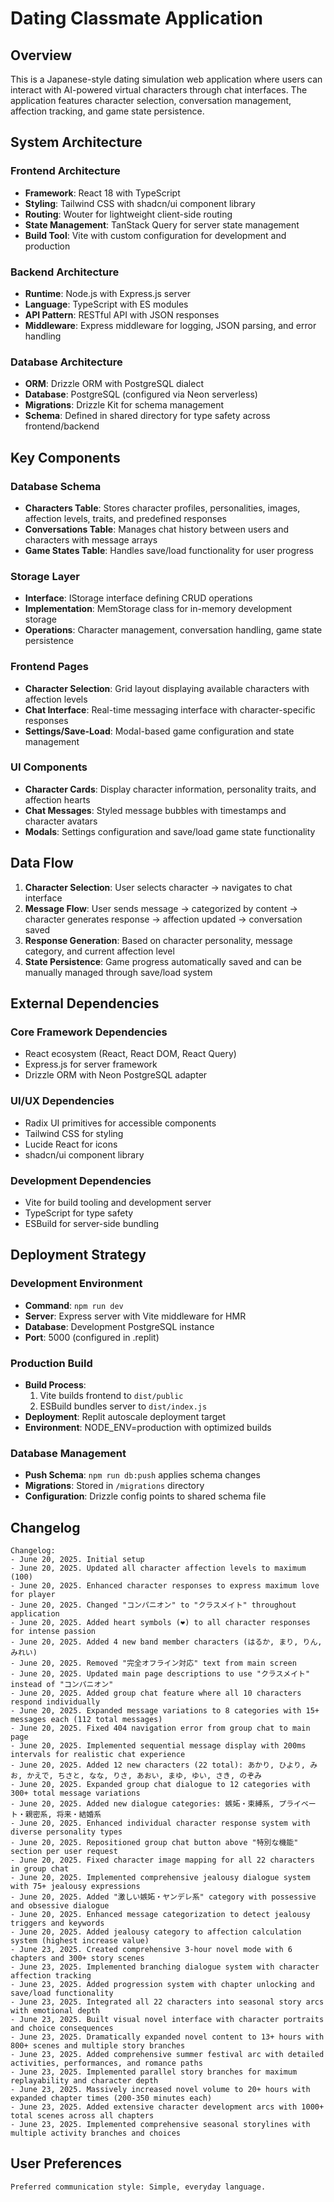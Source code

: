 # Dating Classmate Application

## Overview

This is a Japanese-style dating simulation web application where users can interact with AI-powered virtual characters through chat interfaces. The application features character selection, conversation management, affection tracking, and game state persistence.

## System Architecture

### Frontend Architecture
- **Framework**: React 18 with TypeScript
- **Styling**: Tailwind CSS with shadcn/ui component library
- **Routing**: Wouter for lightweight client-side routing
- **State Management**: TanStack Query for server state management
- **Build Tool**: Vite with custom configuration for development and production

### Backend Architecture
- **Runtime**: Node.js with Express.js server
- **Language**: TypeScript with ES modules
- **API Pattern**: RESTful API with JSON responses
- **Middleware**: Express middleware for logging, JSON parsing, and error handling

### Database Architecture
- **ORM**: Drizzle ORM with PostgreSQL dialect
- **Database**: PostgreSQL (configured via Neon serverless)
- **Migrations**: Drizzle Kit for schema management
- **Schema**: Defined in shared directory for type safety across frontend/backend

## Key Components

### Database Schema
- **Characters Table**: Stores character profiles, personalities, images, affection levels, traits, and predefined responses
- **Conversations Table**: Manages chat history between users and characters with message arrays
- **Game States Table**: Handles save/load functionality for user progress

### Storage Layer
- **Interface**: IStorage interface defining CRUD operations
- **Implementation**: MemStorage class for in-memory development storage
- **Operations**: Character management, conversation handling, game state persistence

### Frontend Pages
- **Character Selection**: Grid layout displaying available characters with affection levels
- **Chat Interface**: Real-time messaging interface with character-specific responses
- **Settings/Save-Load**: Modal-based game configuration and state management

### UI Components
- **Character Cards**: Display character information, personality traits, and affection hearts
- **Chat Messages**: Styled message bubbles with timestamps and character avatars
- **Modals**: Settings configuration and save/load game state functionality

## Data Flow

1. **Character Selection**: User selects character → navigates to chat interface
2. **Message Flow**: User sends message → categorized by content → character generates response → affection updated → conversation saved
3. **Response Generation**: Based on character personality, message category, and current affection level
4. **State Persistence**: Game progress automatically saved and can be manually managed through save/load system

## External Dependencies

### Core Framework Dependencies
- React ecosystem (React, React DOM, React Query)
- Express.js for server framework
- Drizzle ORM with Neon PostgreSQL adapter

### UI/UX Dependencies
- Radix UI primitives for accessible components
- Tailwind CSS for styling
- Lucide React for icons
- shadcn/ui component library

### Development Dependencies
- Vite for build tooling and development server
- TypeScript for type safety
- ESBuild for server-side bundling

## Deployment Strategy

### Development Environment
- **Command**: `npm run dev`
- **Server**: Express server with Vite middleware for HMR
- **Database**: Development PostgreSQL instance
- **Port**: 5000 (configured in .replit)

### Production Build
- **Build Process**: 
  1. Vite builds frontend to `dist/public`
  2. ESBuild bundles server to `dist/index.js`
- **Deployment**: Replit autoscale deployment target
- **Environment**: NODE_ENV=production with optimized builds

### Database Management
- **Push Schema**: `npm run db:push` applies schema changes
- **Migrations**: Stored in `/migrations` directory
- **Configuration**: Drizzle config points to shared schema file

## Changelog

```
Changelog:
- June 20, 2025. Initial setup
- June 20, 2025. Updated all character affection levels to maximum (100)
- June 20, 2025. Enhanced character responses to express maximum love for player
- June 20, 2025. Changed "コンパニオン" to "クラスメイト" throughout application
- June 20, 2025. Added heart symbols (❤) to all character responses for intense passion
- June 20, 2025. Added 4 new band member characters (はるか, まり, りん, みれい)
- June 20, 2025. Removed "完全オフライン対応" text from main screen
- June 20, 2025. Updated main page descriptions to use "クラスメイト" instead of "コンパニオン"
- June 20, 2025. Added group chat feature where all 10 characters respond individually
- June 20, 2025. Expanded message variations to 8 categories with 15+ messages each (112 total messages)
- June 20, 2025. Fixed 404 navigation error from group chat to main page
- June 20, 2025. Implemented sequential message display with 200ms intervals for realistic chat experience
- June 20, 2025. Added 12 new characters (22 total): あかり, ひより, みお, かえで, ちさと, なな, りさ, あおい, まゆ, ゆい, さき, のぞみ
- June 20, 2025. Expanded group chat dialogue to 12 categories with 300+ total message variations
- June 20, 2025. Added new dialogue categories: 嫉妬・束縛系, プライベート・親密系, 将来・結婚系
- June 20, 2025. Enhanced individual character response system with diverse personality types
- June 20, 2025. Repositioned group chat button above "特別な機能" section per user request
- June 20, 2025. Fixed character image mapping for all 22 characters in group chat
- June 20, 2025. Implemented comprehensive jealousy dialogue system with 75+ jealousy expressions
- June 20, 2025. Added "激しい嫉妬・ヤンデレ系" category with possessive and obsessive dialogue
- June 20, 2025. Enhanced message categorization to detect jealousy triggers and keywords
- June 20, 2025. Added jealousy category to affection calculation system (highest increase value)
- June 23, 2025. Created comprehensive 3-hour novel mode with 6 chapters and 300+ story scenes
- June 23, 2025. Implemented branching dialogue system with character affection tracking
- June 23, 2025. Added progression system with chapter unlocking and save/load functionality
- June 23, 2025. Integrated all 22 characters into seasonal story arcs with emotional depth
- June 23, 2025. Built visual novel interface with character portraits and choice consequences
- June 23, 2025. Dramatically expanded novel content to 13+ hours with 800+ scenes and multiple story branches
- June 23, 2025. Added comprehensive summer festival arc with detailed activities, performances, and romance paths
- June 23, 2025. Implemented parallel story branches for maximum replayability and character depth
- June 23, 2025. Massively increased novel volume to 20+ hours with expanded chapter times (200-350 minutes each)
- June 23, 2025. Added extensive character development arcs with 1000+ total scenes across all chapters
- June 23, 2025. Implemented comprehensive seasonal storylines with multiple activity branches and choices
```

## User Preferences

```
Preferred communication style: Simple, everyday language.
```
